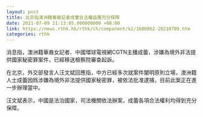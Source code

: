 ```yaml
---
layout: post
title: 北京指澳洲籍華裔記者成蕾合法權益獲充分保障
date: 2021-07-09 21:13:05.000000000 +08:00
link: https://news.rthk.hk/rthk/ch/component/k2/1600062-20210709.htm
categories: rthk
---
```


消息指，澳洲籍華裔女記者、中國環球電視網CGTN主播成蕾，涉嫌為境外非法提供國家秘密罪案件，已經移送檢察院審查起訴。

在北京，外交部發言人汪文斌回應指，中方已經多次就案件闡明原則立場，澳洲籍人士成蕾因爲涉嫌為境外非法提供國家秘密罪，被依法批准逮捕，目前此案正在進一步辦理當中。

汪文斌表示，中國是法治國家，司法機關依法辦案，成蕾各項合法權利均得到充分保障。
